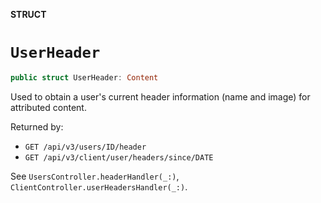 **STRUCT**

# `UserHeader`

```swift
public struct UserHeader: Content
```

Used to obtain a user's current header information (name and image) for attributed content.

Returned by:
* `GET /api/v3/users/ID/header`
* `GET /api/v3/client/user/headers/since/DATE`

See `UsersController.headerHandler(_:)`, `ClientController.userHeadersHandler(_:)`.
